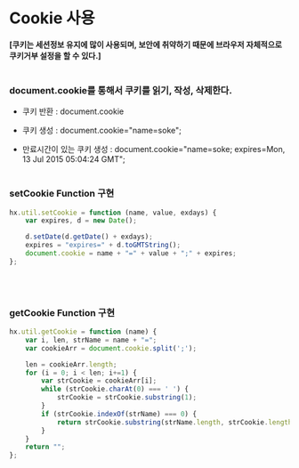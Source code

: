 # Cookie 사용

**[쿠키는 세션정보 유지에 많이 사용되며, 보안에 취약하기 때문에 브라우저 자체적으로 쿠키거부 설정을 할 수 있다.]**
<br><br>
 
### document.cookie를 통해서 쿠키를 읽기, 작성, 삭제한다.

* 쿠키 반환 : document.cookie
        
* 쿠키 생성 : document.cookie="name=soke"; 
        
* 만료시간이 있는 쿠키 생성 : document.cookie="name=soke; expires=Mon, 13 Jul 2015 05:04:24 GMT";
<br><br>

### setCookie Function 구현

```js
hx.util.setCookie = function (name, value, exdays) {
    var expires, d = new Date();

    d.setDate(d.getDate() + exdays);
    expires = "expires=" + d.toGMTString();
    document.cookie = name + "=" + value + ";" + expires;
};
```
<br><br>
    
### getCookie Function 구현

```js
hx.util.getCookie = function (name) {
    var i, len, strName = name + "=";
    var cookieArr = document.cookie.split(';');

    len = cookieArr.length;
    for (i = 0; i < len; i+=1) {
        var strCookie = cookieArr[i];
        while (strCookie.charAt(0) === ' ') {
            strCookie = strCookie.substring(1);
        }
        if (strCookie.indexOf(strName) === 0) {
            return strCookie.substring(strName.length, strCookie.length);
        }
    }
    return "";
};
```